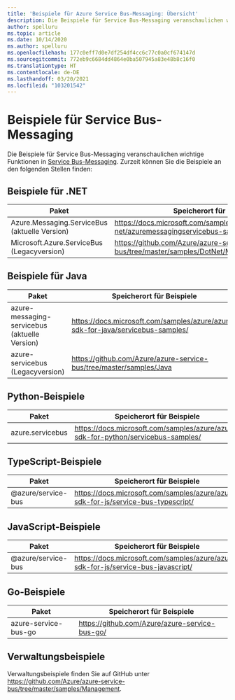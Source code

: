 ```yaml
---
title: 'Beispiele für Azure Service Bus-Messaging: Übersicht'
description: Die Beispiele für Service Bus-Messaging veranschaulichen wichtige Features des Azure Service Bus-Messagings. Enthält Links zu Beispielen auf GitHub.
author: spelluru
ms.topic: article
ms.date: 10/14/2020
ms.author: spelluru
ms.openlocfilehash: 177c0eff7d0e7df254df4cc6c77c0a0cf674147d
ms.sourcegitcommit: 772eb9c6684dd4864e0ba507945a83e48b8c16f0
ms.translationtype: HT
ms.contentlocale: de-DE
ms.lasthandoff: 03/20/2021
ms.locfileid: "103201542"
---
```

# <a name="service-bus-messaging-samples"></a>Beispiele für Service Bus-Messaging
Die Beispiele für Service Bus-Messaging veranschaulichen wichtige Funktionen in [Service Bus-Messaging](https://azure.microsoft.com/services/service-bus/). Zurzeit können Sie die Beispiele an den folgenden Stellen finden:

## <a name="net-samples"></a>Beispiele für .NET

| Paket | Speicherort für Beispiele | 
| ------- | ---------------- | 
| Azure.Messaging.ServiceBus (aktuelle Version) | https://docs.microsoft.com/samples/azure/azure-sdk-for-net/azuremessagingservicebus-samples/ | 
| Microsoft.Azure.ServiceBus (Legacyversion) |  https://github.com/Azure/azure-service-bus/tree/master/samples/DotNet/Microsoft.Azure.ServiceBus |

## <a name="java-samples"></a>Beispiele für Java
| Paket | Speicherort für Beispiele | 
| ------- | ---------------- | 
| azure-messaging-servicebus (aktuelle Version) | https://docs.microsoft.com/samples/azure/azure-sdk-for-java/servicebus-samples/ |
| azure-servicebus (Legacyversion) | https://github.com/Azure/azure-service-bus/tree/master/samples/Java |

## <a name="python-samples"></a>Python-Beispiele
| Paket | Speicherort für Beispiele |
| -------------------- | ----------------------- |
| azure.servicebus | https://docs.microsoft.com/samples/azure/azure-sdk-for-python/servicebus-samples/ |

## <a name="typescript-samples"></a>TypeScript-Beispiele
| Paket | Speicherort für Beispiele | 
| ------- | ---------------- | 
| @azure/service-bus | https://docs.microsoft.com/samples/azure/azure-sdk-for-js/service-bus-typescript/ | 

## <a name="javascript-samples"></a>JavaScript-Beispiele
| Paket | Speicherort für Beispiele | 
| ------- | ---------------- | 
| @azure/service-bus | https://docs.microsoft.com/samples/azure/azure-sdk-for-js/service-bus-javascript/ | 

## <a name="go-samples"></a>Go-Beispiele
| Paket | Speicherort für Beispiele | 
| ------- | ---------------- | 
| azure-service-bus-go | https://github.com/Azure/azure-service-bus-go/ |

## <a name="management-samples"></a>Verwaltungsbeispiele
Verwaltungsbeispiele finden Sie auf GitHub unter https://github.com/Azure/azure-service-bus/tree/master/samples/Management.


